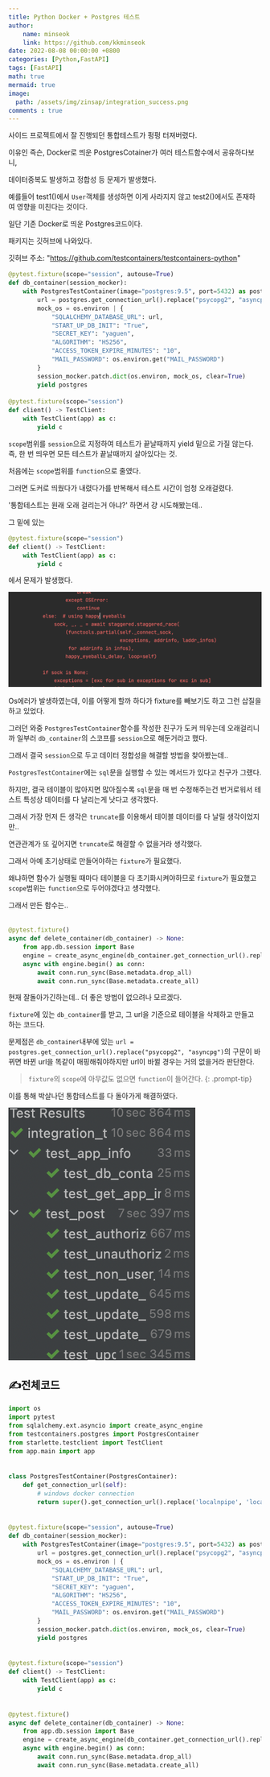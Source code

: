 ```yaml
---
title: Python Docker + Postgres 테스트
author: 
    name: minseok
    link: https://github.com/kkminseok
date: 2022-08-08 00:00:00 +0800
categories: [Python,FastAPI]
tags: [FastAPI]
math: true
mermaid: true
image: 
  path: /assets/img/zinsap/integration_success.png
comments : true
---
```


사이드 프로젝트에서 잘 진행되던 통합테스트가 펑펑 터져버렸다.

이유인 즉슨, Docker로 띄운 PostgresCotainer가 여러 테스트함수에서 공유하다보니, 

데이터중복도 발생하고 정합성 등 문제가 발생했다.

예를들어 test1()에서 `User`객체를 생성하면 이게 사라지지 않고 test2()에서도 존재하여 영향을 미친다는 것이다.

일단 기존 Docker로 띄운 Postgres코드이다.

패키지는 깃허브에 나와있다.

깃허브 주소: "<https://github.com/testcontainers/testcontainers-python>"

```python
@pytest.fixture(scope="session", autouse=True)
def db_container(session_mocker):
    with PostgresTestContainer(image="postgres:9.5", port=5432) as postgres:
        url = postgres.get_connection_url().replace("psycopg2", "asyncpg")
        mock_os = os.environ | {
            "SQLALCHEMY_DATABASE_URL": url,
            "START_UP_DB_INIT": "True",
            "SECRET_KEY": "yaguen",
            "ALGORITHM": "HS256",
            "ACCESS_TOKEN_EXPIRE_MINUTES": "10",
            "MAIL_PASSWORD": os.environ.get("MAIL_PASSWORD")
        }
        session_mocker.patch.dict(os.environ, mock_os, clear=True)
        yield postgres

@pytest.fixture(scope="session")
def client() -> TestClient:
    with TestClient(app) as c:
        yield c
```

`scope`범위를 `session`으로 지정하여 테스트가 끝날때까지 yield 밑으로 가질 않는다. 즉, 한 번 띄우면 모든 테스트가 끝날때까지 살아있다는 것.

처음에는 `scope`범위를 `function`으로 줄였다.

그러면 도커로 띄웠다가 내렸다가를 반복해서 테스트 시간이 엄청 오래걸렸다.

'통합테스트는 원래 오래 걸리는거 아냐?' 하면서 걍 시도해봤는데..

그 밑에 있는

```python
@pytest.fixture(scope="session")
def client() -> TestClient:
    with TestClient(app) as c:
        yield c
```

에서 문제가 발생했다. 

![](/assets/img/zinsap/integration_client.png)

Os에러가 발생하였는데, 이를 어떻게 할까 하다가 fixture를 빼보기도 하고 그런 삽질을 하고 있었다.

그러던 와중 `PostgresTestContainer`함수를 작성한 친구가 도커 띄우는데 오래걸리니까 일부러 `db_container`의 스코프를 `session`으로 해둔거라고 했다.

그래서 결국 `session`으로 두고 데이터 정합성을 해결할 방법을 찾아봤는데..

`PostgresTestContainer`에는 `sql`문을 실행할 수 있는 메서드가 있다고 친구가 그랬다.

하지만, 결국 테이블이 많아지면 많아질수록 `sql`문을 매 번 수정해주는건 번거로워서 테스트 특성상 데이터를 다 날리는게 낫다고 생각했다.

그래서 가장 먼저 든 생각은 `truncate`를 이용해서 테이블 데이터를 다 날릴 생각이었지만..

연관관계가 또 깊어지면 `truncate`로 해결할 수 없을거라 생각했다.

그래서 아예 초기상태로 만들어야하는 `fixture`가 필요했다.

왜냐하면 함수가 실행될 때마다 테이블을 다 초기화시켜야하므로 `fixture`가 필요했고 `scope`범위는 `function`으로 두어야겠다고 생각했다.

그래서 만든 함수는..

```python

@pytest.fixture()
async def delete_container(db_container) -> None:
    from app.db.session import Base
    engine = create_async_engine(db_container.get_connection_url().replace("psycopg2", "asyncpg"))
    async with engine.begin() as conn:
        await conn.run_sync(Base.metadata.drop_all)
        await conn.run_sync(Base.metadata.create_all)

```

현재 잘돌아가긴하는데.. 더 좋은 방법이 없으려나 모르겠다.

`fixture`에 있는 `db_container`를 받고, 그 url을 기준으로 테이블을 삭제하고 만들고 하는 코드다.

문제점은 `db_container`내부에 있는 `url = postgres.get_connection_url().replace("psycopg2", "asyncpg")`의 구문이 바뀌면 바뀐 url을 똑같이 매핑해줘야하지만 url이 바뀔 경우는 거의 없을거라 판단한다. 

> `fixture`의 `scope`에 아무값도 없으면 `function`이 들어간다.
{: .prompt-tip}

이를 통해 박살나던 통합테스트를 다 돌아가게 해결하였다.

![](/assets/img/zinsap/integration_success.png)


## ✍️전체코드

```python
import os
import pytest
from sqlalchemy.ext.asyncio import create_async_engine
from testcontainers.postgres import PostgresContainer
from starlette.testclient import TestClient
from app.main import app


class PostgresTestContainer(PostgresContainer):
    def get_connection_url(self):
        # windows docker connection
        return super().get_connection_url().replace('localnpipe', 'localhost')


@pytest.fixture(scope="session", autouse=True)
def db_container(session_mocker):
    with PostgresTestContainer(image="postgres:9.5", port=5432) as postgres:
        url = postgres.get_connection_url().replace("psycopg2", "asyncpg")
        mock_os = os.environ | {
            "SQLALCHEMY_DATABASE_URL": url,
            "START_UP_DB_INIT": "True",
            "SECRET_KEY": "yaguen",
            "ALGORITHM": "HS256",
            "ACCESS_TOKEN_EXPIRE_MINUTES": "10",
            "MAIL_PASSWORD": os.environ.get("MAIL_PASSWORD")
        }
        session_mocker.patch.dict(os.environ, mock_os, clear=True)
        yield postgres


@pytest.fixture(scope="session")
def client() -> TestClient:
    with TestClient(app) as c:
        yield c


@pytest.fixture()
async def delete_container(db_container) -> None:
    from app.db.session import Base
    engine = create_async_engine(db_container.get_connection_url().replace("psycopg2", "asyncpg"))
    async with engine.begin() as conn:
        await conn.run_sync(Base.metadata.drop_all)
        await conn.run_sync(Base.metadata.create_all)

```

